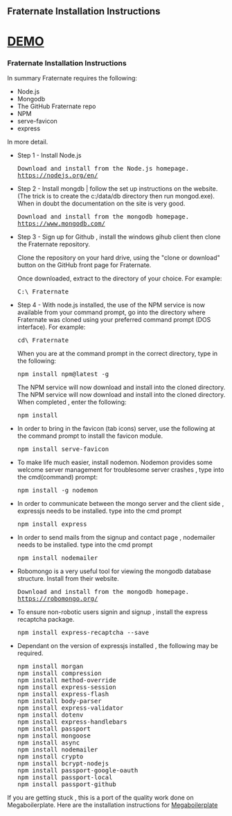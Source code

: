 <h2>Fraternate Installation Instructions</h2>
  <h1><a href="https://fraternate.herokuapp.com/" target="_blank">DEMO</a></h1>

<h3>Fraternate Installation Instructions</h3>
  
<p>In summary Fraternate requires the following: </p>
<ul>
  <li>Node.js</li>
  <li>Mongodb</li>
  <li>The GitHub Fraternate repo</li>
  <li>NPM</li>
  <li>serve-favicon</li>
  <li>express</li>
</ul>

<p>In more detail.</p>

<ul>
<li>Step 1 - Install Node.js</li>
<pre>
Download and install from the Node.js homepage.
<a href="https://nodejs.org/en/" target="_blank">https://nodejs.org/en/</a>  
</pre>

<li>Step 2 - Install mongdb | follow the set up instructions on the website. (The trick is to create the c:/data/db directory then run mongod.exe). When in doubt the documentation on the site is very good.</li>

<pre>
Download and install from the mongodb homepage.
<a href="https://www.mongodb.com/" target="_blank">https://www.mongodb.com/</a>  
</pre>

<li>Step 3 - Sign up for Github , install the windows gihub client then clone the Fraternate repository.</li>
<p>Clone the repository on your hard drive, using the "clone or download" button on the GitHub front page for Fraternate.</p>
<p>Once downloaded, extract to the directory of your choice. For example: </p>

<pre>
C:\ Fraternate
</pre>

<li>Step 4 - With node.js installed, the use of the NPM service is now available from your command prompt, go into the directory where Fraternate was cloned using your preferred command prompt (DOS interface). For example: </li>

<pre>
cd\ Fraternate
</pre>
<p>When you are at the command prompt in the correct directory, type in the following:</p>

<pre>npm install npm@latest -g</pre> 

<p>
The NPM service will now download and install into the cloned directory. The NPM service will now download and install into the cloned directory. When completed , enter the following:
</p>

<pre>npm install</pre>
 

<li>In order to bring in the favicon (tab icons) server, use the following at the command prompt to install the favicon module.
</li>
<pre>npm install serve-favicon</pre>


<li>To make life much easier, install nodemon. Nodemon provides some welcome server management for troublesome server crashes , type into the cmd(command) prompt: 
</li>
<pre>npm install -g nodemon</pre>


<li>In order to communicate between the mongo server and the client side , expressjs needs to be installed. type into the cmd prompt 
</li>
<pre>npm install express</pre>

<li>In order to send mails from the signup and contact page , nodemailer needs to be installed. type into the cmd prompt 
</li>
<pre>npm install nodemailer</pre>

<li>Robomongo is a very useful tool for viewing the mongodb database structure. Install from their website.
<pre>
Download and install from the mongodb homepage.
<a href="https://robomongo.org/" target="_blank">https://robomongo.org/</a>  
</pre>


<li>To ensure non-robotic users signin and signup , install the express recaptcha package.
</li>
<pre>npm install express-recaptcha --save</pre>

<li>Dependant on the version of expressjs installed , the following may be required.
</li>
<pre>
npm install morgan
npm install compression
npm install method-override
npm install express-session
npm install express-flash
npm install body-parser
npm install express-validator
npm install dotenv
npm install express-handlebars
npm install passport
npm install mongoose
npm install async
npm install nodemailer
npm install crypto
npm install bcrypt-nodejs
npm install passport-google-oauth
npm install passport-local
npm install passport-github
</pre>



</ul>
 
 

<p>If you are getting stuck , this is a port of the quality work done on Megaboilerplate. Here are the installation instructions for <a href="https://github.com/sahat/megaboilerplate#express" target="_blank">Megaboilerplate</a></p>
